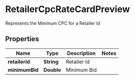 

# RetailerCpcRateCardPreview

Represents the Minimum CPC for a Retailer Id

## Properties

| Name | Type | Description | Notes |
|------------ | ------------- | ------------- | -------------|
|**retailerId** | **String** | Retailer Id |  |
|**minimumBid** | **Double** | Minimum Bid |  |



